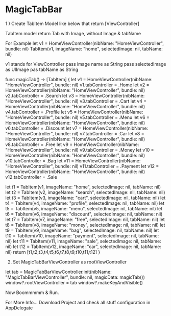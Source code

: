 # MagicTabBar


1 ) Create TabItem Model like below that return [ViewController]

TabItem model return Tab with Image, without Image & tabName

For Example 
let v1 = HomeViewController(nibName: "HomeViewController", bundle: nil)
TabItem(v1, imageName: "home", selectedImage: nil, tabName: nil)

v1 stands for ViewController
pass image name as String
pass selectedImage as UIImage
pas tabName as String

func magicTab() -> [TabItem] {
  let v1 = HomeViewController(nibName: "HomeViewController", bundle: nil)
  v1.tabController = .Home
  let v2 = HomeViewController(nibName: "HomeViewController", bundle: nil)
  v2.tabController = .Search
  let v3 = HomeViewController(nibName: "HomeViewController", bundle: nil)
  v3.tabController = .Cart
  let v4 = HomeViewController(nibName: "HomeViewController", bundle: nil)
  v4.tabController = .Profile
  let v5 = HomeViewController(nibName: "HomeViewController", bundle: nil)
  v5.tabController = .Menu
  let v6 = HomeViewController(nibName: "HomeViewController", bundle: nil)
  v6.tabController = .Discount
  let v7 = HomeViewController(nibName: "HomeViewController", bundle: nil)
  v7.tabController = .Car
  let v8 = HomeViewController(nibName: "HomeViewController", bundle: nil)
  v8.tabController = .Free
  let v9 = HomeViewController(nibName: "HomeViewController", bundle: nil)
  v9.tabController = .Money
  let v10 = HomeViewController(nibName: "HomeViewController", bundle: nil)
  v10.tabController = .Bag
  let v11 = HomeViewController(nibName: "HomeViewController", bundle: nil)
  v11.tabController = .Payment
  let v12 = HomeViewController(nibName: "HomeViewController", bundle: nil)
  v12.tabController = .Sale
  
  let t1 = TabItem(v1, imageName: "home", selectedImage: nil, tabName: nil)
  let t2 = TabItem(v2, imageName: "search", selectedImage: nil, tabName: nil)
  let t3 = TabItem(v3, imageName: "cart", selectedImage: nil, tabName: nil)
  let t4 = TabItem(v4, imageName: "profile", selectedImage: nil, tabName: nil)
  let t5 = TabItem(v5, imageName: "menu", selectedImage: nil, tabName: nil)
  let t6 = TabItem(v6, imageName: "discount", selectedImage: nil, tabName: nil)
  let t7 = TabItem(v7, imageName: "free", selectedImage: nil, tabName: nil)
  let t8 = TabItem(v8, imageName: "money", selectedImage: nil, tabName: nil)
  let t9 = TabItem(v9, imageName: "bag", selectedImage: nil, tabName: nil)
  let t10 = TabItem(v10, imageName: "payment", selectedImage: nil, tabName: nil)
  let t11 = TabItem(v11, imageName: "sale", selectedImage: nil, tabName: nil)
  let t12 = TabItem(v12, imageName: "car", selectedImage: nil, tabName: nil)
  return [t1,t2,t3,t4,t5,t6,t7,t8,t9,t10,t11,t12]
}


2) Set MagicTabBarViewController as rootViewController

let tab = MagicTabBarViewController.init(nibName: "MagicTabBarViewController", bundle: nil, magicData: magicTab())
window?.rootViewController = tab
window?.makeKeyAndVisible()


Now Boommmmm & Run.


For More Info... Download Project and check all stuff configuration in AppDelegate




